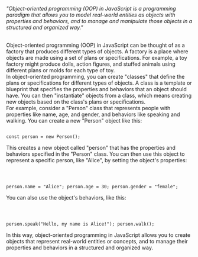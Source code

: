 _"Object-oriented programming (OOP) in JavaScript is a programming paradigm that allows you to model real-world entities as objects with properties and behaviors, and to manage and manipulate those objects in a structured and organized way."_

<br/>
Object-oriented programming (OOP) in JavaScript can be thought of as a factory that produces different types of objects. A factory is a place where objects are made using a set of plans or specifications. For example, a toy factory might produce dolls, action figures, and stuffed animals using different plans or molds for each type of toy.

<br/>
In object-oriented programming, you can create "classes" that define the plans or specifications for different types of objects. A class is a template or blueprint that specifies the properties and behaviors that an object should have. You can then "instantiate" objects from a class, which means creating new objects based on the class's plans or specifications.

<br/>
For example, consider a "Person" class that represents people with properties like name, age, and gender, and behaviors like speaking and walking. You can create a new "Person" object like this:

<Code language='javascript'>

const person = new Person();
</Code>

This creates a new object called "person" that has the properties and behaviors specified in the "Person" class. You can then use this object to represent a specific person, like "Alice", by setting the object's properties:

<Code language='javascript'>

person.name = "Alice";
person.age = 30;
person.gender = "female";
</Code>

You can also use the object's behaviors, like this:

<Code language='javascript'>

person.speak("Hello, my name is Alice!");
person.walk();
</Code>

In this way, object-oriented programming in JavaScript allows you to create objects that represent real-world entities or concepts, and to manage their properties and behaviors in a structured and organized way.
